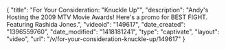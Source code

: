 {
    "title": "For Your Consideration: \"Knuckle Up\"",
    "description": "Andy's Hosting the 2009 MTV Movie Awards! Here's a promo for BEST FIGHT. Featuring Rashida Jones.",
    "videoid": "149617",
    "date_created": "1396559760",
    "date_modified": "1418181241",
    "type": "captivate",
    "layout": "video",
    "url": "\/v\/for-your-consideration-knuckle-up\/149617"
}